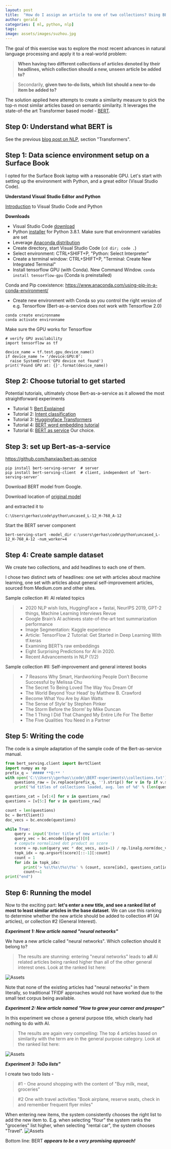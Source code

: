 ```yaml
---
layout: post
title:  "How do I assign an article to one of two collections? Using BERT and state-of-the-art NLP"
author: gerald
categories: [ ml, python, nlp]
tags: 
image: assets/images/suzhou.jpg
---
```


The goal of this exercise was to explore the most recent advances in natural language processing and apply it to a real-world problem: 

> **When having two different collections of articles denoted by their headlines, which collection should a new, unseen article be added to?** 

> Secondarily, **given two to-do lists, which list should a new to-do item be added to?**

The solution applied here attempts to create a similarity measure to pick the top-n most similar articles based on semantic similarity. It leverages the state-of-the art Transformer based model - [BERT](https://arxiv.org/abs/1810.04805).


Step 0: Understand what BERT is
---

See the previous [blog post on NLP](https://haslhofer.github.io/nlp-introduction/), section "Transformers".


Step 1: Data science environment setup on a Surface Book 
---

I opted for the Surface Book laptop with a reasonable GPU. Let's start with setting up the environment with Python, and a great editor (Visual Studio Code).

**Understand Visual Studio Editor and Python**

[Introduction](https://code.visualstudio.com/docs/languages/python) to Visual Studio Code and Python

**Downloads**

* Visual Studio Code [download](https://code.visualstudio.com/Download)
* Python [installer](https://www.python.org/ftp/python/3.8.1/python-3.8.1.exe) for Python 3.8.1. Make sure that environment variables are set
* Leverage [Anaconda distribution](https://www.anaconda.com/distribution/#windows)
* Create directory, start Visual Studio Code (```cd dir; code .```)
* Select environment: CTRL+SHIFT+P,  "Python: Select Interpreter"
* Create a terminal window: CTRL+SHIFT+P, "Terminal: Create New Integrated Terminal"
* Install tensorflow GPU (with Conda). New Command Window. ```conda install tensorflow-gpu```  (Conda is preinstalled)

Conda and Pip coexistence: 
https://www.anaconda.com/using-pip-in-a-conda-environment/

* Create new environment with Conda so you control the right version of e.g. Tensorflow (Bert-as-a-service does not work with Tensorflow 2.0)

``` 
conda create environname
conda activate environname
```

Make sure the GPU works for Tensorflow

```
# verify GPU availability
import tensorflow as tf

device_name = tf.test.gpu_device_name()
if device_name != '/device:GPU:0':
  raise SystemError('GPU device not found')
print('Found GPU at: {}'.format(device_name))
```


Step 2: Choose tutorial to get started
---

Potential tutorials, ultimately chose Bert-as-a-service as it allowed the most straightforward experiments
* Tutorial 1: [Bert Explained](https://towardsml.com/2019/09/17/bert-explained-a-complete-guide-with-theory-and-tutorial/)
* Tutorial 2: [Intent classification](https://towardsdatascience.com/bert-for-dummies-step-by-step-tutorial-fb90890ffe03)
* Tutorial 3: [Huggingface Transformers](https://github.com/huggingface/transformers)
* Tutorial 4: [BERT word embedding tutorial](http://mccormickml.com/2019/05/14/BERT-word-embeddings-tutorial/)
* Tutorial 6: [BERT as service](https://github.com/hanxiao/bert-as-service) Our choice.

Step 3: set up Bert-as-a-service
---

https://github.com/hanxiao/bert-as-service

``` 
pip install bert-serving-server  # server
pip install bert-serving-client  # client, independent of `bert-serving-server`
``` 

Download BERT model from Google. 

Download location of [original model](https://storage.googleapis.com/bert_models/2018_10_18/uncased_L-12_H-768_A-12.zip)

 and extracted it to 
 ```
 C:\Users\gerhas\code\python\uncased_L-12_H-768_A-12
```

Start the BERT server component
```
bert-serving-start -model_dir c:\users\gerhas\code\python\uncased_L-12_H-768_A-12 -num_worker=4
```

Step 4: Create sample dataset
---

We create two collections, and add headlines to each one of them.

I chose two distinct sets of headlines: one set with articles about machine learning, one set with articles about general self-improvement articles, sourced from Medium.com and other sites. 


Sample collection #I: AI related topics
>*  2020 NLP wish lists, HuggingFace + fastai, NeurIPS 2019, GPT-2 things, Machine Learning Interviews Revue
>* Google Brain’s AI achieves state-of-the-art text summarization performance
>* Image Segmentation: Kaggle experience
>* Article: TensorFlow 2 Tutorial: Get Started in Deep Learning With tf.keras
>* Examining BERT’s raw embeddings
>* Eight Surprising Predictions for AI in 2020.
>* Recent Advancements in NLP (1/2)

Sample collection #II: Self-improvement and general interest books

>* 7 Reasons Why Smart, Hardworking People Don’t Become Successful by Melissa Chu 
>* The Secret To Being Loved The Way You Dream Of
>* The World Beyond Your Head’ by Matthew B. Crawford
>* Become What You Are by Alan Watts
>* The Sense of Style’ by Stephen Pinker
>* The Storm Before the Storm’ by Mike Duncan
>* The 1 Thing I Did That Changed My Entire Life For The Better
>* The Five Qualities You Need in a Partner

Step 5: Writing the code
---

The code is a simple adaptation of the sample code of the Bert-as-service manual. 
```python
from bert_serving.client import BertClient
import numpy as np
prefix_q = '##### **Q:** '
with open('C:\\Users\\gerhas\\code\\BERT-experiments\\collections.txt') as fp:
    questions_raw = [v.replace(prefix_q, '').strip() for v in fp if v.strip() and v.startswith(prefix_q)]
    print('%d titles of collections loaded, avg. len of %d' % (len(questions_raw), np.mean([len(d.split()) for d in questions_raw])))

questions_cat = [v[:4] for v in questions_raw]
questions = [v[5:] for v in questions_raw]

count = len(questions)
bc = BertClient()
doc_vecs = bc.encode(questions)

while True:
    query = input('Enter title of new article:')
    query_vec = bc.encode([query])[0]
    # compute normalized dot product as score
    score = np.sum(query_vec * doc_vecs, axis=1) / np.linalg.norm(doc_vecs, axis=1)
    topk_idx = np.argsort(score)[::-1][:count]
    count = 1
    for idx in topk_idx:
        print('> %s\t%s\t%s\t%s' % (count, score[idx], questions_cat[idx], questions[idx]))
        count+=1
print("end")
```

Step 6: Running the model
---

Now to the exciting part: **let's enter a new title, and see a ranked list of most to least similar articles in the base dataset**. We can use this ranking to determine whether the new article should be added to collection #1 (AI articles), or collection #2 (General Interest).


***Experiment 1: New article named "neural networks"***

We have a new article called "neural networks". Which collection should it belong to?

> The results are stunning: entering "neural networks" leads to **all** AI related articles being ranked higher than all of the other general interest ones. Look at the ranked list here:


![Assets](/assets/images/results2.jpg)

Note that none of the existing articles had "neural networks" in them literally, so traditional TFIDF approaches would not have worked due to the small text corpus being available.

***Experiment 2: New article named "How to grow your career and prosper"***

In this experiment we chose a general purpose title, which clearly had nothing to do with AI.


> The results are again very compelling: The top 4 articles based on similarity with the term are in the general purpose category. Look at the ranked list here:

![Assets](/assets/images/results2.jpg)

***Experiment 3: ToDo lists"***

I create two todo lists - 

> #1 - One around shopping with the content of "Buy milk, meat, groceries"

> #2 One with travel activities "Book airplane, reserve seats, check in and remember frequent flyer miles"

When entering new items, the system consistently chooses the right list to add the new item to. E.g. when selecting "flour" the system ranks the "groceries" list higher, when selecting "rental car", the system chooses "Travel".
![Assets](/assets/images/results3.jpg)

Bottom line: BERT ***appears to be a very promising approach!***